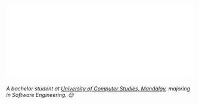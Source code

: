 <img src="https://github.com/linyaungoo/linyaungoo/blob/main/corror.svg"/>


<p><em>A bachelor student at <a href="https://www.ucsm.edu.mm/">University of Computer Studies, Mandalay</a>, majoring in Software Engineering. 😊</br>
</em></p>
